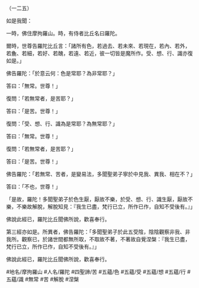 （一二五）

如是我聞：

一時，佛住摩拘羅山。時，有侍者比丘名曰羅陀。

爾時，世尊告羅陀比丘言：「諸所有色，若過去、若未來、若現在，若內、若外，若麁、若細，若好、若醜，若遠、若近，彼一切皆是魔所作。受、想、行、識亦復如是。」

佛告羅陀：「於意云何：色是常耶？為非常耶？」

答曰：「無常。世尊！」

復問：「若無常者，是苦耶？」

答曰：「是苦。世尊！」

復問：「受、想、行、識為是常耶？為無常耶？」

答曰：「無常。世尊！」

復問：「若無常者，是苦耶？」

答曰：「是苦。世尊！」

佛告羅陀：「若無常、苦者，是變易法，多聞聖弟子寧於中見我、異我、相在不？」

答曰：「不也，世尊！」

「是故，羅陀！多聞聖弟子於色生厭，厭故不樂，於受、想、行、識生厭，厭故不樂，不樂故解脫，解脫知見：『我生已盡，梵行已立，所作已作，自知不受後有。』」

佛說此經已，羅陀比丘聞佛所說，歡喜奉行。

第三經亦如是。所異者，佛告羅陀：「多聞聖弟子於此五受陰，陰陰觀察非我、非我所。觀察已，於諸世間都無所取，不取故不著，不著故自覺涅槃：『我生已盡，梵行已立，所作已作，自知不受後有。』」

佛說此經已，羅陀比丘聞佛所說，歡喜奉行。

#地名/摩拘羅山
#人名/羅陀
#四聖諦/苦
#五蘊/色
#五蘊/受
#五蘊/想
#五蘊/行
#五蘊/識
#無常
#苦
#解脫
#涅槃
